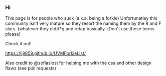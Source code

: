 ### Hi

This page is for people who suck (a.k.a. being a forkie) Unfortunatley this community isn't very mature so they resort the naming them by the R and F slurs. (whatever they did)f*g and retap basically. (Don't use these terms please)

Check it out!

https://lj9859.github.io/UVMForkieList/

Also credit to @sofiaslost for helping me with the css and other design flaws (see pull requests)
